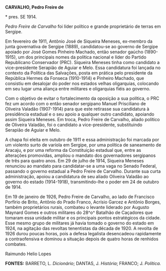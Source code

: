 **CARVALHO, Pedro Freire de**

\* pres. SE 1914.

*Pedro Freire de Carvalho* foi líder político e grande proprietário de
terras em Sergipe.

Em fevereiro de 1911, Antônio José de Siqueira Meneses, ex-membro da
junta governativa de Sergipe (1889), candidatou-se ao governo de Sergipe
apoiado por José Gomes Pinheiro Machado, então senador gaúcho
(1890-1915), um dos principais nomes da política nacional e líder do
Partido Republicano Conservador (PRC). Siqueira Meneses tinha como
candidato a vice-presidente Serapião de Aguiar e Melo. Essa candidatura
foi lançada no contexto da Política das Salvações, posta em prática pelo
presidente da República Hermes da Fonseca (1910-1914) e Pinheiro
Machado, que consistiu em desalojar do poder nos estados velhas
oligarquias, colocando em seu lugar uma aliança entre militares e
oligarquias fiéis ao governo.

Com o objetivo de evitar o fortalecimento da oposição a sua política, o
PRC fez um acordo com o então senador sergipano Manuel Prisciliano de
Oliveira Valadão (1907-1914) para que este retirasse sua candidatura à
presidência estadual e o seu apoio a qualquer outro candidato, apoiando
assim Siqueira Meneses. Em troca, Pedro Freire de Carvalho, aliado
político de Oliveira Valadão, foi o candidato a vice-presidente,
substituindo Serapião de Aguiar e Melo.

A chapa foi eleita em outubro de 1911 e essa administração foi marcada
por um violento surto de varíola em Sergipe, por uma política de
saneamento de Aracaju, e por uma reforma da Constituição estadual que,
entre as alterações promovidas, ampliou o mandato dos governadores
sergipanos de três para quatro anos. Em 29 de julho de 1914, Siqueira
Meneses renunciou ao mandato para candidatar-se a uma vaga no Senado
Federal, passando o governo estadual a Pedro Freire de Carvalho. Durante
sua curta administração, apoiou a candidatura de seu aliado Oliveira
Valadão ao governo do estado (1914-1918), transmitindo-lhe o poder em 24
de outubro de 1914.

Em 19 de janeiro de 1926, Pedro Freire de Carvalho, ao lado de Francisco
Porfírio de Brito, Antônio do Prado Franco, Acrísio Garcez e Antônio
Borges, também proprietários rurais, combateu o levante liderado por
Augusto Maynard Gomes e outros militares do 28^o^ Batalhão de Caçadores
que tomaram essa unidade militar e os principais pontos estratégicos da
cidade. Esse mesmo grupo de militares já havia tomado o governo do
estado em 1924, na agitação das revoltas tenentistas da década de 1920.
A revolta de 1926 durou poucas horas, pois a defesa legalista
desencadeou rapidamente a contraofensiva e dominou a situação depois de
quatro horas de renhidos combates.

Raimundo Helio Lopes

**FONTES:** BARRETO, L. *Dicionário*; DANTAS, J. *História*; FRANCO; J.
*Política.*
